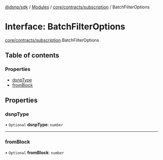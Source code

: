 [@dsnp/sdk](../README.md) / [Modules](../modules.md) / [core/contracts/subscription](../modules/core_contracts_subscription.md) / BatchFilterOptions

# Interface: BatchFilterOptions

[core/contracts/subscription](../modules/core_contracts_subscription.md).BatchFilterOptions

## Table of contents

### Properties

- [dsnpType](core_contracts_subscription.batchfilteroptions.md#dsnptype)
- [fromBlock](core_contracts_subscription.batchfilteroptions.md#fromblock)

## Properties

### dsnpType

• `Optional` **dsnpType**: `number`

___

### fromBlock

• `Optional` **fromBlock**: `number`
